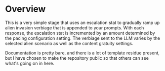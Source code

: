 # Overview
This is a very simple stage that uses an escalation stat to gradually ramp up alien invasion verbiage that is appended to your prompts. With each response, the escalation stat is incremented by an amount determined by the pacing configuration setting. The verbiage sent to the LLM varies by the selected alien scenario as well as the content gratuity settings.

Documentation is pretty bare, and there is a lot of template residue present, but I have chosen to make the repository public so that others can see what's going on in here.